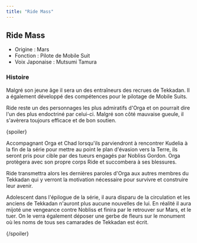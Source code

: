 ```yaml
---
title: "Ride Mass"
---
```


Ride Mass
---------





* Origine : Mars
* Fonction : Pilote de Mobile Suit
* Voix Japonaise : Mutsumi Tamura


### Histoire


Malgré son jeune âge il sera un des entraîneurs des recrues de Tekkadan. Il a également développé des compétences pour le pilotage de Mobile Suits. 


Ride reste un des personnages les plus admiratifs d'Orga et on pourrait dire l'un des plus endoctriné par celui-ci. Malgré son côté mauvaise gueule, il s'avèrera toujours efficace et de bon soutien.


{spoiler}


Accompagnant Orga et Chad lorsqu'ils parviendront à rencontrer Kudelia à la fin de la série pour mettre au point le plan d'évasion vers la Terre, ils seront pris pour cible par des tueurs engagés par Nobliss Gordon. Orga protègera avec son propre corps Ride et succombera à ses blessures. 


Ride transmettra alors les dernières paroles d'Orga aux autres membres du Tekkadan qui y verront la motivation nécessaire pour survivre et construire leur avenir. 


Adolescent dans l'épilogue de la série, il aura disparu de la circulation et les anciens de Tekkadan n'auront plus aucune nouvelles de lui. En réalité il aura mijoté une vengeance contre Nobliss et finira par le retrouver sur Mars, et le tuer. On le verra également déposer une gerbe de fleurs sur le monument où les noms de tous ses camarades de Tekkadan est écrit.


{/spoiler}


